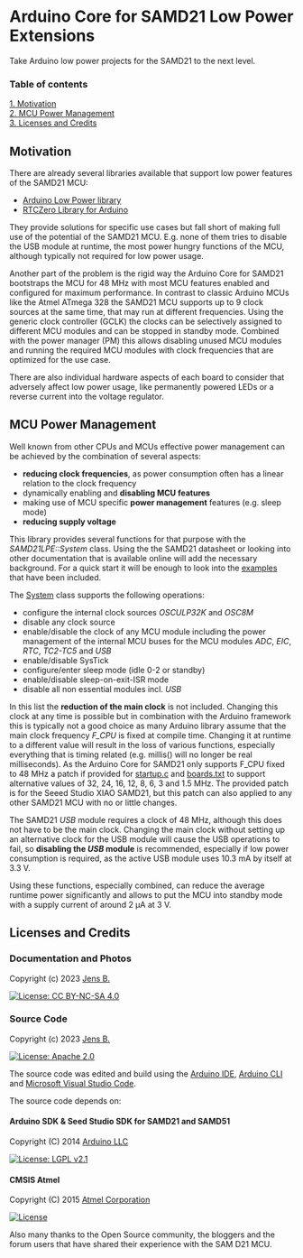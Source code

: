 # Arduino Core for SAMD21 Low Power Extensions

Take Arduino low power projects for the SAMD21 to the next level.

### Table of contents

[1. Motivation](#motivation)  
[2. MCU Power Management](#mcu-power-management)  
[3. Licenses and Credits](#licenses-and-credits)  

## Motivation

There are already several libraries available that support low power features of the SAMD21 MCU:

- [Arduino Low Power library](https://github.com/arduino-libraries/ArduinoLowPower)
- [RTCZero Library for Arduino](https://github.com/arduino-libraries/RTCZero)

They provide solutions for specific use cases but fall short of making full use of the potential of the SAMD21 MCU. E.g. none of them tries to disable the USB module at runtime, the most power hungry functions of the MCU, although typically not required for low power usage.

Another part of the problem is the rigid way the Arduino Core for SAMD21 bootstraps the MCU for 48 MHz with most MCU features enabled and configured for maximum performance. In contrast to classic Arduino MCUs like the Atmel ATmega 328 the SAMD21 MCU supports up to 9 clock sources at the same time, that may run at different frequencies. Using the generic clock controller (GCLK) the clocks can be selectively assigned to different MCU modules and can be stopped in standby mode. Combined with the power manager (PM) this allows disabling unused MCU modules and running the required MCU modules with clock frequencies that are optimized for the use case.

There are also individual hardware aspects of each board to consider that adversely affect low power usage, like permanently powered LEDs or a reverse current into the voltage regulator.

## MCU Power Management

Well known from other CPUs and MCUs effective power management can be achieved by the combination of several aspects:
- **reducing clock frequencies**, as power consumption often has a linear relation to the clock frequency
- dynamically enabling and **disabling MCU features**
- making use of MCU specific **power management** features (e.g. sleep mode)
- **reducing supply voltage**

This library provides several functions for that purpose with the *SAMD21LPE::System* class. Using the the SAMD21 datasheet or looking into other documentation that is available online will add the necessary background. For a quick start it will be enough to look into the [examples](examples) that have been included.

The [System](src/System.h) class supports the following operations:
- configure the internal clock sources *OSCULP32K* and *OSC8M*
- disable any clock source
- enable/disable the clock of any MCU module including the power management of the internal MCU buses for the MCU modules *ADC*, *EIC*, *RTC*, *TC2-TC5* and *USB*
- enable/disable SysTick
- configure/enter sleep mode (idle 0-2 or standby)
- enable/disable sleep-on-exit-ISR mode
- disable all non essential modules incl. *USB*

In this list the **reduction of the main clock** is not included. Changing this clock at any time is possible but in combination with the Arduino framework this is typically not a good choice as many Arduino library assume that the main clock frequency *F_CPU* is fixed at compile time. Changing it at runtime to a different value will result in the loss of various functions, especially everything that is timing related (e.g. millis() will no longer be real milliseconds). As the Arduino Core for SAMD21 only supports F_CPU fixed to 48 MHz a patch if provided for [startup.c](patches/Seeduino-hardware-samd-1.8.3/startup.c) and [boards.txt](patches/Seeduino-hardware-samd-1.8.3/boards.txt) to support alternative values of 32, 24, 16, 12, 8, 6, 3 and 1.5 MHz. The provided patch is for the Seeed Studio XIAO SAMD21, but this patch can also applied to any other SAMD21 MCU with no or little changes.

The SAMD21 *USB* module requires a clock of 48 MHz, although this does not have to be the main clock. Changing the main clock without setting up an alternative clock for the USB module will cause the USB operations to fail, so **disabling the *USB* module** is recommended, especially if low power consumption is required, as the active USB module uses 10.3 mA by itself at 3.3 V.

Using these functions, especially combined, can reduce the average runtime power significantly and allows to put the MCU into standby mode with a supply current of around 2 µA at 3 V.

## Licenses and Credits

### Documentation and Photos

Copyright (c) 2023 [Jens B.](https://github.com/jnsbyr)

[![License: CC BY-NC-SA 4.0](https://img.shields.io/badge/License-CC%20BY--NC--SA%204.0-lightgrey.svg)](https://creativecommons.org/licenses/by-nc-sa/4.0/)

### Source Code

Copyright (c) 2023 [Jens B.](https://github.com/jnsbyr)

[![License: Apache 2.0](https://img.shields.io/badge/License-Apache%202.0-blue.svg)](https://opensource.org/licenses/Apache-2.0)

The source code was edited and build using the [Arduino IDE](https://www.arduino.cc/en/software/), [Arduino CLI](https://github.com/arduino/arduino-cli) and [Microsoft Visual Studio Code](https://code.visualstudio.com).

The source code depends on:

#### Arduino SDK & Seed Studio SDK for SAMD21 and SAMD51

Copyright (C) 2014 [Arduino LLC](https://github.com/arduino/Arduino)

[![License: LGPL v2.1](https://img.shields.io/badge/License-LGPL%202.1%20only-blue.svg)](https://www.gnu.org/licenses/lgpl-2.1)

#### CMSIS Atmel

Copyright (C) 2015 [Atmel Corporation](https://github.com/arduino/ArduinoModule-CMSIS-Atmel)

[![License](https://img.shields.io/badge/License-BSD_2--Clause-orange.svg)](https://opensource.org/licenses/BSD-2-Clause)

Also many thanks to the Open Source community, the bloggers and the forum users that have shared their experience with the SAM D21 MCU.